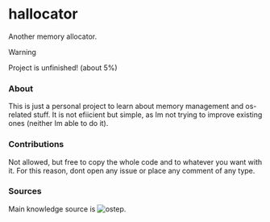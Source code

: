 # hallocator

Another memory allocator.

> [!WARNING]
> Project is unfinished! (about 5%)

### About

This is just a personal project to learn about
memory management and os-related stuff. It is not
efiicient but simple, as Im not trying to improve
existing ones (neither Im able to do it).

### Contributions

Not allowed, but free to copy the whole code and to
whatever you want with it. For this reason, dont open
any issue or place any comment of any type.

### Sources

Main knowledge source is ![ostep](https://pages.cs.wisc.edu/~remzi/OSTEP/#book-chapters).


